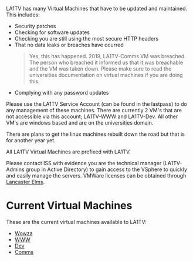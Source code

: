 LA1TV has many Virtual Machines that have to be updated and maintained. This includes:
- Security patches
- Checking for software updates
- Checking you are still using the most secure HTTP headers
- That no data leaks or breaches have ocurred
    > Yes, this has happened. 2019, LA1TV-Comms VM was breached. The person who breached it informed us that it was breachable and the VM was taken down. Please make sure to read the universities documentation on virtual machines if you are doing this.
- Complying with any password updates

Please use the LA1TV Service Account (can be found in the lastpass) to do any management of these machines. There are currently 2 VM's that are not accessible via this account; LA1TV-WWW and LA1TV-Dev. All other VM's are windows based and are on the universities domain. 

There are plans to get the linux machines rebuilt down the road but that is for another year yet.

All LA1TV Virtual Machines are prefixed with LA1TV.

Please contact ISS with evidence you are the technical manager (LA1TV-Admins group in Active Directory) to gain access to the VSphere to quickly and easily manage the servers. VMWare licenses can be obtained through [Lancaster Elms](http://lancs-elms.lancs.ac.uk/).

# Current Virtual Machines
These are the current virtual machines available to LA1TV:
- [Wowza](./Wowza/Readme.md)
- [WWW](./WWW/Readme.md)
- [Dev](./Dev/Readme.md)
- [Comms](./Comms/Readme.md)